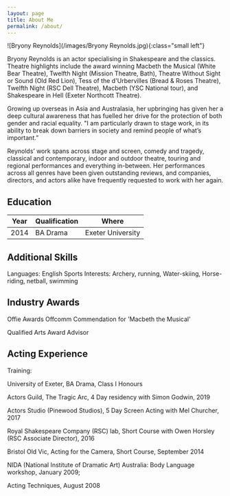 ```yaml
---
layout: page
title: About Me
permalink: /about/
---
```


![Bryony Reynolds](/images/Bryony Reynolds.jpg){:class="small left"}

Bryony Reynolds is an actor specialising in Shakespeare and the classics. Theatre highlights include the award winning Macbeth the Musical (White Bear Theatre), Twelfth Night (Mission Theatre, Bath), Theatre Without Sight or Sound (Old Red Lion), Tess of the d'Urbervilles (Bread & Roses Theatre), Twelfth Night (RSC Dell Theatre), Macbeth (YSC National tour), and Shakespeare in Hell (Exeter Northcott Theatre).

Growing up overseas in Asia and Australasia, her upbringing has given her a deep cultural awareness that has fuelled her drive for the protection of both gender and racial equality. "I am particularly drawn to stage work, in its ability to break down barriers in society and remind people of what’s important.”

Reynolds’ work spans across stage and screen, comedy and tragedy, classical and contemporary, indoor and outdoor theatre, touring and regional performances and everything in-between. Her performances across all genres have been given outstanding reviews, and companies, directors, and actors alike have frequently requested to work with her again.

## Education

| Year | Qualification | Where |
|------|---------------|-------|
| 2014 | BA Drama      | Exeter University |


## Additional Skills

Languages: English
Sports Interests: Archery, running, Water-skiing, Horse-riding, netball, swimming

## Industry Awards

Offie Awards Offcomm Commendation for 'Macbeth the Musical'

Qualified Arts Award Advisor

## Acting Experience

Training:

University of Exeter, BA Drama, Class I Honours

Actors Guild, The Tragic Arc, 4 Day residency with Simon Godwin, 2019

Actors Studio (Pinewood Studios), 5 Day Screen Acting with Mel Churcher, 2017

Royal Shakespeare Company (RSC) lab, Short Course with Owen Horsley (RSC Associate Director), 2016

Bristol Old Vic, Acting for the Camera, Short Course, September 2014

NIDA (National Institute of Dramatic Art) Australia: Body Language workshop, January 2009;

Acting Techniques, August 2008
